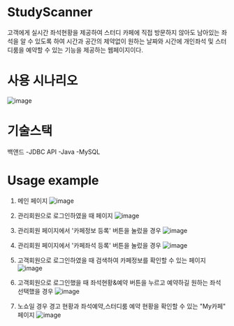 # StudyScanner
고객에게 실시간 좌석현황을 제공하여 스터디 카페에 직접 방문하지 않아도 남아있는 좌석을 알 수 있도록 하여
시간과 공간의 제약없이 원하는 날짜와 시간에 개인좌석 및 스터디룸을 예약할 수 있는 기능을 제공하는 웹페이지이다.

# 사용 시나리오
![image](https://user-images.githubusercontent.com/47858282/107242155-07d13f80-6a6f-11eb-9d87-19983838928a.png)

# 기술스택
백앤드
-JDBC API
-Java
-MySQL

# Usage example
1. 메인 페이지
![image](https://user-images.githubusercontent.com/47858282/72887288-bd3f3100-3d4e-11ea-9c68-f65b436b51c9.png)

2. 관리회원으로 로그인하였을 때 페이지
![image](https://user-images.githubusercontent.com/47858282/72889876-05148700-3d54-11ea-928d-7e76f95669ae.png)

3. 관리회원 페이지에서 '카페정보 등록' 버튼을 눌렀을 경우
![image](https://user-images.githubusercontent.com/47858282/72889900-165d9380-3d54-11ea-973a-71da222b9ce0.png)

4. 관리회원 페이지에서 '카페좌석 등록' 버튼을 눌렀을 경우
![image](https://user-images.githubusercontent.com/47858282/72889931-25444600-3d54-11ea-8213-1eaccffc848d.png)

5. 고객회원으로 로그인하였을 때 검색하여 카페정보를 확인할 수 있는 페이지 
![image](https://user-images.githubusercontent.com/47858282/72889994-41e07e00-3d54-11ea-9243-ee91572a8e31.png)

6. 고객회원으로 로그인했을 때 좌석현황&예약 버튼을 누르고 예약하길 원하는 좌석 선택했을 경우
![image](https://user-images.githubusercontent.com/47858282/72890033-5b81c580-3d54-11ea-81fe-900edb107a9b.png)

7. 노쇼일 경우 경고 현황과 좌석예약,스터디룸 예약 현황을 확인할 수 있는 "My카페" 페이지
![image](https://user-images.githubusercontent.com/47858282/72890056-69cfe180-3d54-11ea-862d-dcfe8b08573d.png)
